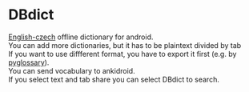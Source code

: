 # DBdict
[English-czech](https://www.svobodneslovniky.cz/) offline dictionary for android. 
<br>You can add more dictionaries, but it has to be plaintext divided by tab
<br>If you want to use diffferent format, you have to export it first \(e.g. by [pyglossary](https://github.com/ilius/pyglossary)\).
<br>You can send vocabulary to ankidroid.
<br>If you select text and tab share you can select DBdict to search.
